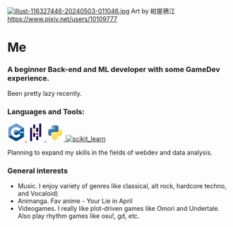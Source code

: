 [![illust-116327446-20240503-011046.jpg](https://i.postimg.cc/Fzv4NgcW/illust-116327446-20240503-011046.jpg)](https://postimg.cc/Hc6KtM6X)
Art by 紺屋鴉江 https://www.pixiv.net/users/10109777
<h1>Me</h1>
<h3>A beginner Back-end and ML developer with some GameDev experience.</h3>
<p>Been pretty lazy recently.<br></p>


<h3 align="left">Languages and Tools:</h3>
<p align="left"> <a href="https://www.cprogramming.com/" target="_blank" rel="noreferrer"> </a> <a href="https://www.w3schools.com/cpp/" target="_blank" rel="noreferrer"> <img src="https://raw.githubusercontent.com/devicons/devicon/master/icons/cplusplus/cplusplus-original.svg" alt="cplusplus" width="40" height="40"/> </a> <a href="https://pandas.pydata.org/" target="_blank" rel="noreferrer"> <img src="https://raw.githubusercontent.com/devicons/devicon/2ae2a900d2f041da66e950e4d48052658d850630/icons/pandas/pandas-original.svg" alt="pandas" width="40" height="40"/> </a> <a href="https://www.python.org" target="_blank" rel="noreferrer"> <img src="https://raw.githubusercontent.com/devicons/devicon/master/icons/python/python-original.svg" alt="python" width="40" height="40"/> </a> <a href="https://scikit-learn.org/" target="_blank" rel="noreferrer"> <img src="https://upload.wikimedia.org/wikipedia/commons/0/05/Scikit_learn_logo_small.svg" alt="scikit_learn" width="40" height="40"/> </a> </p>
<p>Planning to expand my skills in the fields of webdev and data analysis. </p>

<h3>General interests</h3>
<ul>
  <li>Music. I enjoy variety of genres like classical, alt rock, hardcore techno, and Vocaloid)</li>
  <li>Animanga. Fav anime - Your Lie in April</li>
  <li>Videogames. I really like plot-driven games like Omori and Undertale. Also play rhythm games like osu!, gd, etc.</li>
</ul>
